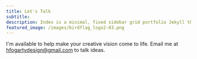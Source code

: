 ```yaml
---
title: Let's Talk
subtitle:
description: Index is a minimal, fixed sidebar grid portfolio Jekyll theme.
featured_image: /images/birdflag_logo2-03.png
---
```


I'm available to help make your creative vision come to life. Email me at hfogartydesign@gmail.com to talk ideas.
